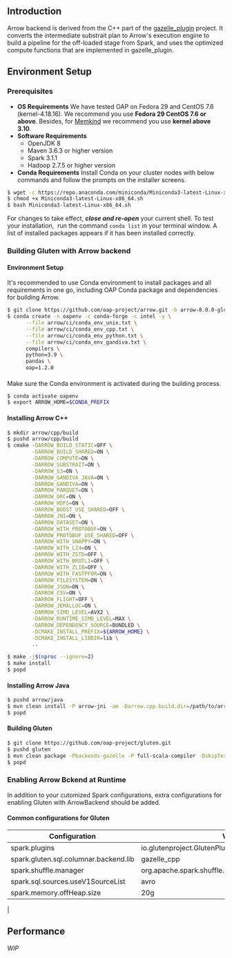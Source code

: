 ## Introduction
Arrow backend is derived from the C++ part of the [gazelle_plugin](https://github.com/oap-project/gazelle_plugin) project. It converts the intermediate substrait plan to Arrow's execution engine to build a pipeline for the off-loaded stage from Spark, and uses the optimized compute functions that are implemented in gazelle_plugin.
## Environment Setup
### Prerequisites

- **OS Requirements**
We have tested OAP on Fedora 29 and CentOS 7.6 (kernel-4.18.16). We recommend you use **Fedora 29 CentOS 7.6 or above**. Besides, for [Memkind](https://github.com/memkind/memkind/tree/v1.10.1-rc2) we recommend you use **kernel above 3.10**.
- **Software Requirements**
   - OpenJDK 8
   - Maven 3.6.3 or higher version
   - Spark 3.1.1
   - Hadoop 2.7.5 or higher version
- **Conda Requirements**
Install Conda on your cluster nodes with below commands and follow the prompts on the installer screens.

```bash
$ wget -c https://repo.anaconda.com/miniconda/Miniconda3-latest-Linux-x86_64.sh
$ chmod +x Miniconda3-latest-Linux-x86_64.sh 
$ bash Miniconda3-latest-Linux-x86_64.sh
```

For changes to take effect, **_close and re-open_** your current shell.
To test your installation,  run the command `conda list` in your terminal window. A list of installed packages appears if it has been installed correctly.

### Building Gluten with Arrow backend

#### Environment Setup

It's recommended to use Conda environment to install packages and all requirements in one go, including OAP Conda package and dependencies for building Arrow.

```bash
$ git clone https://github.com/oap-project/arrow.git -b arrow-8.0.0-gluten-20220427a
$ conda create -n oapenv -c conda-forge -c intel -y \
      --file arrow/ci/conda_env_unix.txt \
      --file arrow/ci/conda_env_cpp.txt \
      --file arrow/ci/conda_env_python.txt \
      --file arrow/ci/conda_env_gandiva.txt \
      compilers \
      python=3.9 \
      pandas \
      oap=1.2.0
```
#### 
Make sure the Conda environment is activated during the building process.
```bash
$ conda activate oapenv
$ export ARROW_HOME=$CONDA_PREFIX
```

#### Installing Arrow C++
```bash
$ mkdir arrow/cpp/build
$ pushd arrow/cpp/build
$ cmake -DARROW_BUILD_STATIC=OFF \
        -DARROW_BUILD_SHARED=ON \
        -DARROW_COMPUTE=ON \
        -DARROW_SUBSTRAIT=ON \
        -DARROW_S3=ON \
        -DARROW_GANDIVA_JAVA=ON \
        -DARROW_GANDIVA=ON \
        -DARROW_PARQUET=ON \
        -DARROW_ORC=ON \
        -DARROW_HDFS=ON \
        -DARROW_BOOST_USE_SHARED=OFF \
        -DARROW_JNI=ON \
        -DARROW_DATASET=ON \
        -DARROW_WITH_PROTOBUF=ON \
        -DARROW_PROTOBUF_USE_SHARED=OFF \
        -DARROW_WITH_SNAPPY=ON \
        -DARROW_WITH_LZ4=ON \
        -DARROW_WITH_ZSTD=OFF \
        -DARROW_WITH_BROTLI=OFF \
        -DARROW_WITH_ZLIB=OFF \
        -DARROW_WITH_FASTPFOR=ON \
        -DARROW_FILESYSTEM=ON \
        -DARROW_JSON=ON \
        -DARROW_CSV=ON \
        -DARROW_FLIGHT=OFF \
        -DARROW_JEMALLOC=ON \
        -DARROW_SIMD_LEVEL=AVX2 \
        -DARROW_RUNTIME_SIMD_LEVEL=MAX \
        -DARROW_DEPENDENCY_SOURCE=BUNDLED \
        -DCMAKE_INSTALL_PREFIX=${ARROW_HOME} \
        -DCMAKE_INSTALL_LIBDIR=lib \
        ..

$ make -j$(nproc --ignore=2)
$ make install
$ popd
```
#### 
#### Installing Arrow Java
```bash
$ pushd arrow/java
$ mvn clean install -P arrow-jni -am -Darrow.cpp.build.dir=/path/to/arrow/cpp/build/release/ -DskipTests
$ popd
```

#### Building Gluten
```bash
$ git clone https://github.com/oap-project/gluten.git
$ pushd gluten
$ mvn clean package -Pbackends-gazelle -P full-scala-compiler -DskipTests -Dcheckstyle.skip -Dbuild_cpp=ON -Dbuild_protobuf=ON -Dbuild_gazelle_cpp=ON -Darrow_root=${ARROW_HOME}
$ popd
```

### Enabling Arrow Bckend at Runtime

In addition to your cutomized Spark configurations, extra configurations for enabling Gluten with ArrowBackend should be added.
#### Common configurations for Gluten
| Configuration | Value | Comment |
| --- | --- | --- |
| spark.plugins | io.glutenproject.GlutenPlugin |  |
| spark.gluten.sql.columnar.backend.lib | gazelle_cpp |  |
| spark.shuffle.manager | org.apache.spark.shuffle.sort.ColumnarShuffleManager |  |
| spark.sql.sources.useV1SourceList | avro |  |
| spark.memory.offHeap.size | 20g | 
 |


## Performance


_WIP_
